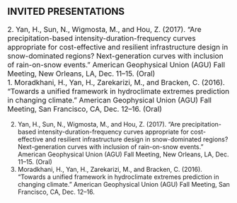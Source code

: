 ## INVITED PRESENTATIONS 
<p style="font-size:16px">
2. Yan, H., Sun, N., Wigmosta, M., and Hou, Z. (2017). “Are precipitation-based intensity-duration-frequency curves appropriate for cost-effective and resilient infrastructure design in snow-dominated regions? Next-generation curves with inclusion of rain-on-snow events.” American Geophysical Union (AGU) Fall Meeting, New Orleans, LA, Dec. 11–15. (Oral)  <br />
1. Moradkhani, H., Yan, H., Zarekarizi, M., and Bracken, C. (2016). “Towards a unified framework in hydroclimate extremes prediction in changing climate.” American Geophysical Union (AGU) Fall Meeting, San Francisco, CA, Dec. 12–16. (Oral)  <br />


2. Yan, H., Sun, N., Wigmosta, M., and Hou, Z. (2017). “Are precipitation-based intensity-duration-frequency curves appropriate for cost-effective and resilient infrastructure design in snow-dominated regions? Next-generation curves with inclusion of rain-on-snow events.” American Geophysical Union (AGU) Fall Meeting, New Orleans, LA, Dec. 11–15. (Oral)
1. Moradkhani, H., Yan, H., Zarekarizi, M., and Bracken, C. (2016). “Towards a unified framework in hydroclimate extremes prediction in changing climate.” American Geophysical Union (AGU) Fall Meeting, San Francisco, CA, Dec. 12–16.

